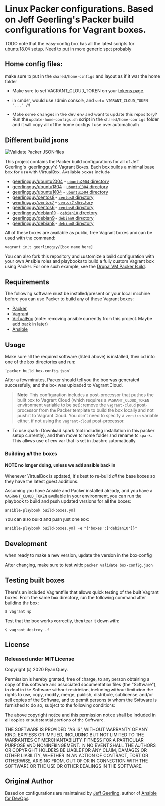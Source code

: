 # Linux Packer configurations. Based on Jeff Geerling's Packer build configurations for Vagrant boxes.

TODO note that the easy-config box has all the latest scripts for ubuntu18.04 setup. Need to put in more generic spot probably 

## Home config files: 
make sure to put in the `shared/home-configs` and layout as if it was the home folder

- Make sure to set VAGRANT_CLOUD_TOKEN on your [tokens page](https://app.vagrantup.com/settings/security).
- in cmder, would use admin console, and `setx VAGRANT_CLOUD_TOKEN "..." /M`

- Make some changes in the dev env and want to update this repository? Run the `update-home-configs.sh` script in the `shared/home-configs` folder and it will copy all of the home configs I use over automatically
## Different build jsons
![Validate Packer JSON files](https://github.com/geerlingguy/packer-boxes/workflows/Validate%20Packer%20JSON%20files/badge.svg)

This project contains the Packer build configurations for all of Jeff Geerling's (geerlingguy's) Vagrant Boxes. Each box builds a minimal base box for use with VirtualBox. Available boxes include:

  - [geerlingguy/ubuntu2004](https://app.vagrantup.com/geerlingguy/boxes/ubuntu2004) - [`ubuntu2004` directory](ubuntu2004/)
  - [geerlingguy/ubuntu1804](https://app.vagrantup.com/geerlingguy/boxes/ubuntu1804) - [`ubuntu1804` directory](ubuntu1804/)
  - [geerlingguy/ubuntu1604](https://app.vagrantup.com/geerlingguy/boxes/ubuntu1604) - [`ubuntu1604` directory](ubuntu1604/)
  - [geerlingguy/centos8](https://app.vagrantup.com/geerlingguy/boxes/centos8) - [`centos8` directory](centos8/)
  - [geerlingguy/centos7](https://app.vagrantup.com/geerlingguy/boxes/centos7) - [`centos7` directory](centos7/)
  - [geerlingguy/centos6](https://app.vagrantup.com/geerlingguy/boxes/centos6) - [`centos6` directory](centos6/)
  - [geerlingguy/debian10](https://app.vagrantup.com/geerlingguy/boxes/debian10) - [`debian10` directory](debian10/)
  - [geerlingguy/debian9](https://app.vagrantup.com/geerlingguy/boxes/debian9) - [`debian9` directory](debian9/)
  - [geerlingguy/debian8](https://app.vagrantup.com/geerlingguy/boxes/debian8) - [`debian8` directory](debian8/)

All of these boxes are available as public, free Vagrant boxes and can be used with the command:

    vagrant init geerlingguy/[box name here]

You can also fork this repository and customize a build configuration with your own Ansible roles and playbooks to build a fully custom Vagrant box using Packer. For one such example, see the [Drupal VM Packer Build](https://github.com/geerlingguy/packer-drupal-vm).

## Requirements

The following software must be installed/present on your local machine before you can use Packer to build any of these Vagrant boxes:

  - [Packer](http://www.packer.io/)
  - [Vagrant](http://vagrantup.com/)
  - [VirtualBox](https://www.virtualbox.org/)
  (note: removing ansible currently from this project. Maybe add back in later)
  - [Ansible](https://docs.ansible.com/ansible/latest/installation_guide/intro_installation.html)

## Usage

Make sure all the required software (listed above) is installed, then cd into one of the box directories and run:

    `packer build box-config.json`

After a few minutes, Packer should tell you the box was generated successfully, and the box was uploaded to Vagrant Cloud.

> **Note**: This configuration includes a post-processor that pushes the built box to Vagrant Cloud (which requires a `VAGRANT_CLOUD_TOKEN` environment variable to be set); remove the `vagrant-cloud` post-processor from the Packer template to build the box locally and not push it to Vagrant Cloud. You don't need to specify a `version` variable either, if not using the `vagrant-cloud` post-processor.

- To use spark: Download spark (not including installation in this packer setup currently), and then move to home folder and rename to `spark`. This allows use of env var that is set in .bashrc automatically

### Building _all_ the boxes
#### NOTE no longer doing, unless we add ansible back in

Whenever VirtualBox is updated, it's best to re-build _all_ the base boxes so they have the latest guest additions.

Assuming you have Ansible and Packer installed already, and you have a `VAGRANT_CLOUD_TOKEN` available in your environment, you can run the playbook to build and push updated versions for all the boxes:

    ansible-playbook build-boxes.yml

You can also build and push just one box:

    ansible-playbook build-boxes.yml -e "{'boxes':['debian10']}"


## Development
when ready to make a new version, update the version in the box-config

After changing, make sure to test with:
`packer validate box-config.json`
## Testing built boxes

There's an included Vagrantfile that allows quick testing of the built Vagrant boxes. From the same box directory, run the following command after building the box:

    $ vagrant up

Test that the box works correctly, then tear it down with:

    $ vagrant destroy -f

## License

### Released under MIT License

Copyright (c) 2020 Ryan Quey.

Permission is hereby granted, free of charge, to any person obtaining a copy of this software and associated documentation files (the "Software"), to deal in the Software without restriction, including without limitation the rights to use, copy, modify, merge, publish, distribute, sublicense, and/or sell copies of the Software, and to permit persons to whom the Software is furnished to do so, subject to the following conditions:

The above copyright notice and this permission notice shall be included in all copies or substantial portions of the Software.

THE SOFTWARE IS PROVIDED "AS IS", WITHOUT WARRANTY OF ANY KIND, EXPRESS OR IMPLIED, INCLUDING BUT NOT LIMITED TO THE WARRANTIES OF MERCHANTABILITY, FITNESS FOR A PARTICULAR PURPOSE AND NONINFRINGEMENT. IN NO EVENT SHALL THE AUTHORS OR COPYRIGHT HOLDERS BE LIABLE FOR ANY CLAIM, DAMAGES OR OTHER LIABILITY, WHETHER IN AN ACTION OF CONTRACT, TORT OR OTHERWISE, ARISING FROM, OUT OF OR IN CONNECTION WITH THE SOFTWARE OR THE USE OR OTHER DEALINGS IN THE SOFTWARE.

## Original Author

Based on configurations are maintained by [Jeff Geerling](https://www.jeffgeerling.com), author of [Ansible for DevOps](https://www.ansiblefordevops.com).


